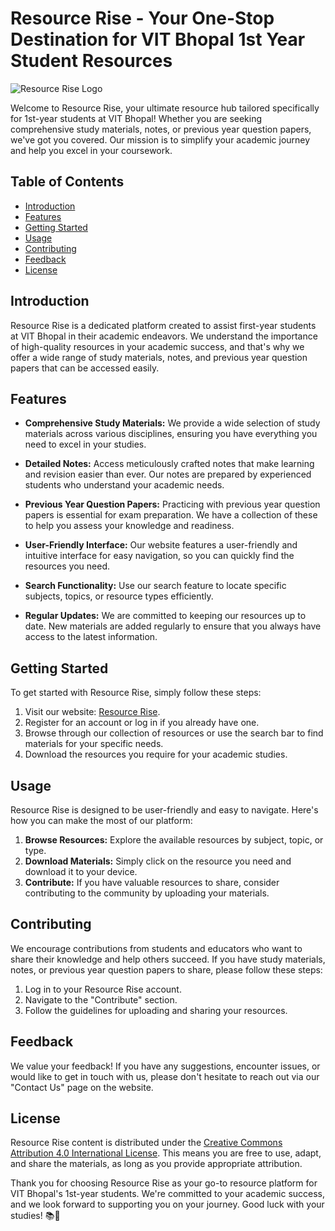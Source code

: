 # Resource Rise - Your One-Stop Destination for VIT Bhopal 1st Year Student Resources

![Resource Rise Logo](resource_rise_logo.png)

Welcome to Resource Rise, your ultimate resource hub tailored specifically for 1st-year students at VIT Bhopal! Whether you are seeking comprehensive study materials, notes, or previous year question papers, we've got you covered. Our mission is to simplify your academic journey and help you excel in your coursework.

## Table of Contents

- [Introduction](#introduction)
- [Features](#features)
- [Getting Started](#getting-started)
- [Usage](#usage)
- [Contributing](#contributing)
- [Feedback](#feedback)
- [License](#license)

## Introduction

Resource Rise is a dedicated platform created to assist first-year students at VIT Bhopal in their academic endeavors. We understand the importance of high-quality resources in your academic success, and that's why we offer a wide range of study materials, notes, and previous year question papers that can be accessed easily.

## Features

- **Comprehensive Study Materials:** We provide a wide selection of study materials across various disciplines, ensuring you have everything you need to excel in your studies.

- **Detailed Notes:** Access meticulously crafted notes that make learning and revision easier than ever. Our notes are prepared by experienced students who understand your academic needs.

- **Previous Year Question Papers:** Practicing with previous year question papers is essential for exam preparation. We have a collection of these to help you assess your knowledge and readiness.

- **User-Friendly Interface:** Our website features a user-friendly and intuitive interface for easy navigation, so you can quickly find the resources you need.

- **Search Functionality:** Use our search feature to locate specific subjects, topics, or resource types efficiently.

- **Regular Updates:** We are committed to keeping our resources up to date. New materials are added regularly to ensure that you always have access to the latest information.

## Getting Started

To get started with Resource Rise, simply follow these steps:

1. Visit our website: [Resource Rise](https://www.resourcerisevitbhopal.com).
2. Register for an account or log in if you already have one.
3. Browse through our collection of resources or use the search bar to find materials for your specific needs.
4. Download the resources you require for your academic studies.

## Usage

Resource Rise is designed to be user-friendly and easy to navigate. Here's how you can make the most of our platform:

1. **Browse Resources:** Explore the available resources by subject, topic, or type.
2. **Download Materials:** Simply click on the resource you need and download it to your device.
3. **Contribute:** If you have valuable resources to share, consider contributing to the community by uploading your materials.

## Contributing

We encourage contributions from students and educators who want to share their knowledge and help others succeed. If you have study materials, notes, or previous year question papers to share, please follow these steps:

1. Log in to your Resource Rise account.
2. Navigate to the "Contribute" section.
3. Follow the guidelines for uploading and sharing your resources.

## Feedback

We value your feedback! If you have any suggestions, encounter issues, or would like to get in touch with us, please don't hesitate to reach out via our "Contact Us" page on the website.

## License

Resource Rise content is distributed under the [Creative Commons Attribution 4.0 International License](https://creativecommons.org/licenses/by/4.0/). This means you are free to use, adapt, and share the materials, as long as you provide appropriate attribution.

Thank you for choosing Resource Rise as your go-to resource platform for VIT Bhopal's 1st-year students. We're committed to your academic success, and we look forward to supporting you on your journey. Good luck with your studies! 📚🚀

